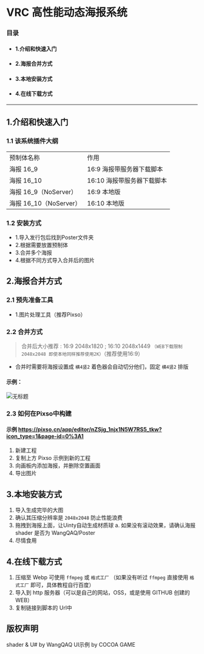 # VRC 高性能动态海报系统
### 目录
* #### 1.介绍和快速入门
* #### 2.海报合并方式
* #### 3.本地安装方式
* #### 4.在线下载方式
---
## 1.介绍和快速入门
### 1.1 该系统插件大纲

<table>
   <tr>
      <td>预制体名称</td>
      <td>作用</td>
   </tr>
  	<tr>
      <td>海报 16_9</td>
      <td>16:9 海报带服务器下载脚本</td>
   </tr>
  	<tr>
      <td>海报 16_10</td>
      <td>16:10 海报带服务器下载脚本</td>
   </tr>
   <tr>
      <td>海报 16_9（NoServer）</td>
      <td>16:9 本地版</td>
   </tr>
  	<tr>
      <td>海报 16_10（NoServer）</td>
      <td>16:10 本地版</td>
   </tr>
</table>

### 1.2 安装方式
* 1.导入发行包后找到Poster文件夹
* 2.根据需要放置预制体
* 3.合并多个海报
* 4.根据不同方式导入合并后的图片


## 2.海报合并方式
### 2.1 预先准备工具
* 1.图片处理工具（推荐Pixso）

### 2.2 合并方式
> 合并后大小推荐 : 16:9 2048x1820 ; 16:10 2048x1449 `（WEB下载限制 2048x2048 即使本地同样推荐使用2K）`（推荐使用16:9）

* 合并时需要将海报设置成 `横4竖2` 着色器会自动切分他们，固定 `横4竖2` 排版
#### 示例：
![无标题](https://github.com/user-attachments/assets/690afbf0-06c7-41bd-9897-e87a19d217fa)

### 2.3 如何在Pixso中构建
#### 示例 https://pixso.cn/app/editor/nZSjg_1njx1N5W7RS5_tkw?icon_type=1&page-id=0%3A1
1. 新建工程
2. 复制上方 Pixso 示例到新的工程
3. 向画板内添加海报，并删除空置画面
4. 导出图片

## 3.本地安装方式
 1. 导入生成完毕的大图
 2. 确认其压缩分辨率是 `2048x2048` 防止性能浪费
 3. 拖拽到海报上面，让Uinty自动生成材质球
    a. 如果没有滚动效果，请确认海报 shader 是否为 WangQAQ/Poster
 4. 尽情食用

## 4.在线下载方式
 1. 压缩至 Webp 可使用 `ffmpeg` 或 `格式工厂` （如果没有听过 `ffmpeg` 直接使用 `格式工厂` 即可，具体教程自行百度）
 2. 导入到 http 服务器（可以是自己的网站，OSS，或是使用 GITHUB 创建的WEB）
 3. 复制链接到脚本的 Url中

## 版权声明
shader & U# by WangQAQ
UI示例 by COCOA GAME
